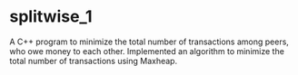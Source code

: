 # splitwise_1
A C++ program to minimize the total number of transactions among peers, who owe money to each other. Implemented an algorithm to minimize the total number of transactions using Maxheap.
